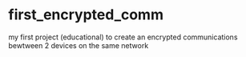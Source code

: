 # first_encrypted_comm
my first project (educational)  to create an encrypted communications bewtween 2 devices on the same network
